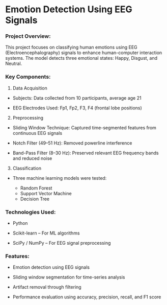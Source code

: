 # Emotion Detection Using EEG Signals

### Project Overview:

This project focuses on classifying human emotions using EEG (Electroencephalography) signals to enhance human-computer interaction systems. The model detects three emotional states: Happy, Disgust, and Neutral.

### Key Components:

1. Data Acquisition

 - Subjects: Data collected from 10 participants, average age 21

 - EEG Electrodes Used: Fp1, Fp2, F3, F4 (frontal lobe positions)

2. Preprocessing

 - Sliding Window Technique: Captured time-segmented features from continuous EEG signals

 - Notch Filter (49–51 Hz): Removed powerline interference

 - Band-Pass Filter (8–30 Hz): Preserved relevant EEG frequency bands and reduced noise

3. Classification

 - Three machine learning models were tested:

   - Random Forest
   - Support Vector Machine 
   - Decision Tree

### Technologies Used:

 - Python

 - Scikit-learn – For ML algorithms

 - SciPy / NumPy – For EEG signal preprocessing

### Features:

 - Emotion detection using EEG signals

 - Sliding window segmentation for time-series analysis

 - Artifact removal through filtering

 - Performance evaluation using accuracy, precision, recall, and F1 score
